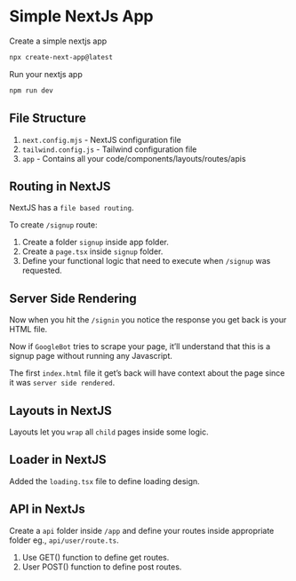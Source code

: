 # Simple NextJs App

Create a simple nextjs app

```bash
npx create-next-app@latest
```

Run your nextjs app

```bash
npm run dev
```

## File Structure

1. `next.config.mjs` - NextJS configuration file
2. `tailwind.config.js` - Tailwind configuration file
3. `app` - Contains all your code/components/layouts/routes/apis

## Routing in NextJS

NextJS has a `file based routing`.

To create `/signup` route:

1. Create a folder `signup` inside app folder.
2. Create a `page.tsx` inside `signup` folder.
3. Define your functional logic that need to execute when `/signup` was requested.

## Server Side Rendering

Now when you hit the `/signin` you notice the response you get back is your HTML file.

Now if `GoogleBot` tries to scrape your page, it’ll understand that this is a signup page without running any Javascript.

The first `index.html` file it get’s back will have context about the page since it was `server side rendered`.

## Layouts in NextJS

Layouts let you `wrap` all `child` pages inside some logic.

## Loader in NextJS

Added the `loading.tsx` file to define loading design.

## API in NextJs

Create a `api` folder inside `/app` and define your routes inside appropriate folder eg., `api/user/route.ts`.

1. Use GET() function to define get routes.
2. User POST() function to define post routes.
